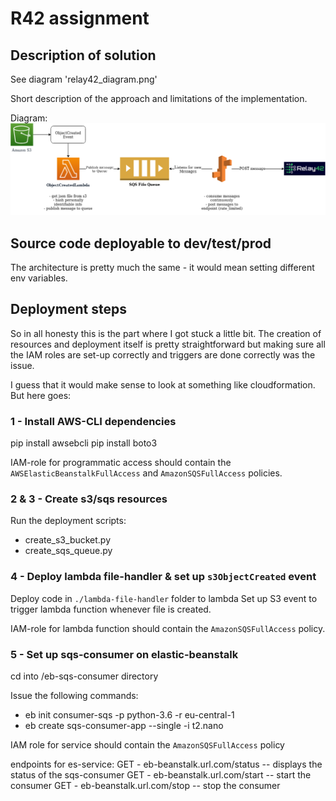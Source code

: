 # R42 assignment
## Description of solution
See diagram 'relay42_diagram.png' 

Short description of the approach and limitations of the implementation.


Diagram:
![Screenshot](relay42_diagram.png)

## Source code deployable to dev/test/prod
The architecture is pretty much the same - it would mean setting different env variables.

## Deployment steps
So in all honesty this is the part where I got stuck a little bit. 
The creation of resources and deployment itself is pretty straightforward but making sure all the 
IAM roles are set-up correctly and triggers are done correctly was the issue.

I guess that it would make sense to look at something like cloudformation.
But here goes:

### 1 - Install AWS-CLI dependencies

pip install awsebcli
pip install boto3

IAM-role for programmatic access should contain the `AWSElasticBeanstalkFullAccess` and `AmazonSQSFullAccess` policies.

### 2 & 3 - Create s3/sqs resources 
Run the deployment scripts: 
- create_s3_bucket.py
- create_sqs_queue.py

### 4 - Deploy lambda file-handler & set up `s3ObjectCreated` event

Deploy code in `./lambda-file-handler` folder to lambda
Set up S3 event to trigger lambda function whenever file is created.

IAM-role for lambda function should contain the `AmazonSQSFullAccess` policy.

### 5 - Set up sqs-consumer on elastic-beanstalk
cd into /eb-sqs-consumer directory

Issue the following commands:
- eb init consumer-sqs -p python-3.6 -r eu-central-1
- eb create sqs-consumer-app --single -i t2.nano

IAM role for service should contain the `AmazonSQSFullAccess` policy

endpoints for es-service:
GET - eb-beanstalk.url.com/status   -- displays the status of the sqs-consumer
GET - eb-beanstalk.url.com/start    -- start the consumer
GET - eb-beanstalk.url.com/stop     -- stop the consumer
